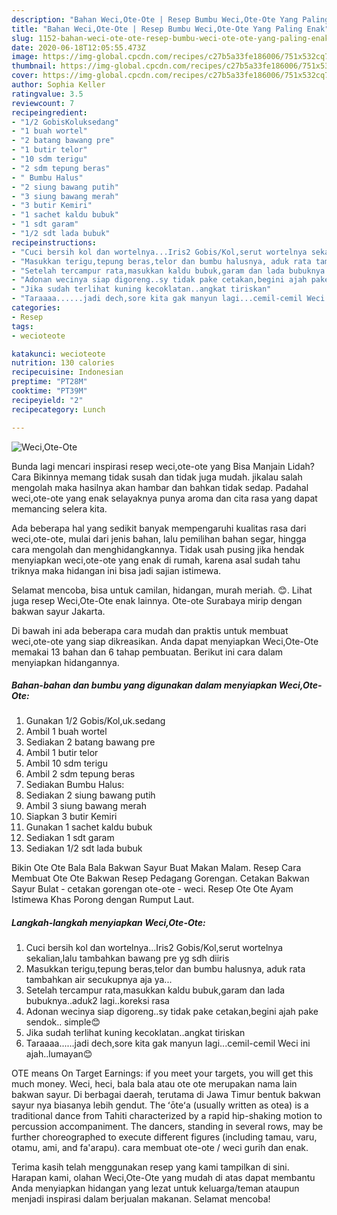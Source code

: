 ```yaml
---
description: "Bahan Weci,Ote-Ote | Resep Bumbu Weci,Ote-Ote Yang Paling Enak"
title: "Bahan Weci,Ote-Ote | Resep Bumbu Weci,Ote-Ote Yang Paling Enak"
slug: 1152-bahan-weci-ote-ote-resep-bumbu-weci-ote-ote-yang-paling-enak
date: 2020-06-18T12:05:55.473Z
image: https://img-global.cpcdn.com/recipes/c27b5a33fe186006/751x532cq70/weciote-ote-foto-resep-utama.jpg
thumbnail: https://img-global.cpcdn.com/recipes/c27b5a33fe186006/751x532cq70/weciote-ote-foto-resep-utama.jpg
cover: https://img-global.cpcdn.com/recipes/c27b5a33fe186006/751x532cq70/weciote-ote-foto-resep-utama.jpg
author: Sophia Keller
ratingvalue: 3.5
reviewcount: 7
recipeingredient:
- "1/2 GobisKoluksedang"
- "1 buah wortel"
- "2 batang bawang pre"
- "1 butir telor"
- "10 sdm terigu"
- "2 sdm tepung beras"
- " Bumbu Halus"
- "2 siung bawang putih"
- "3 siung bawang merah"
- "3 butir Kemiri"
- "1 sachet kaldu bubuk"
- "1 sdt garam"
- "1/2 sdt lada bubuk"
recipeinstructions:
- "Cuci bersih kol dan wortelnya...Iris2 Gobis/Kol,serut wortelnya sekalian,lalu tambahkan bawang pre yg sdh diiris"
- "Masukkan terigu,tepung beras,telor dan bumbu halusnya, aduk rata tambahkan air secukupnya aja ya..."
- "Setelah tercampur rata,masukkan kaldu bubuk,garam dan lada bubuknya..aduk2 lagi..koreksi rasa"
- "Adonan wecinya siap digoreng..sy tidak pake cetakan,begini ajah pake sendok.. simple😊"
- "Jika sudah terlihat kuning kecoklatan..angkat tiriskan"
- "Taraaaa......jadi dech,sore kita gak manyun lagi...cemil-cemil Weci ini ajah..lumayan😊"
categories:
- Resep
tags:
- wecioteote

katakunci: wecioteote 
nutrition: 130 calories
recipecuisine: Indonesian
preptime: "PT28M"
cooktime: "PT39M"
recipeyield: "2"
recipecategory: Lunch

---
```



![Weci,Ote-Ote](https://img-global.cpcdn.com/recipes/c27b5a33fe186006/751x532cq70/weciote-ote-foto-resep-utama.jpg)

Bunda lagi mencari inspirasi resep weci,ote-ote yang Bisa Manjain Lidah? Cara Bikinnya memang tidak susah dan tidak juga mudah. jikalau salah mengolah maka hasilnya akan hambar dan bahkan tidak sedap. Padahal weci,ote-ote yang enak selayaknya punya aroma dan cita rasa yang dapat memancing selera kita.

Ada beberapa hal yang sedikit banyak mempengaruhi kualitas rasa dari weci,ote-ote, mulai dari jenis bahan, lalu pemilihan bahan segar, hingga cara mengolah dan menghidangkannya. Tidak usah pusing jika hendak menyiapkan weci,ote-ote yang enak di rumah, karena asal sudah tahu triknya maka hidangan ini bisa jadi sajian istimewa.

Selamat mencoba, bisa untuk camilan, hidangan, murah meriah. 😊. Lihat juga resep Weci,Ote-Ote enak lainnya. Ote-ote Surabaya mirip dengan bakwan sayur Jakarta.


Di bawah ini ada beberapa cara mudah dan praktis untuk membuat weci,ote-ote yang siap dikreasikan. Anda dapat menyiapkan Weci,Ote-Ote memakai 13 bahan dan 6 tahap pembuatan. Berikut ini cara dalam menyiapkan hidangannya.

<!--inarticleads1-->

##### Bahan-bahan dan bumbu yang digunakan dalam menyiapkan Weci,Ote-Ote:

1. Gunakan 1/2 Gobis/Kol,uk.sedang
1. Ambil 1 buah wortel
1. Sediakan 2 batang bawang pre
1. Ambil 1 butir telor
1. Ambil 10 sdm terigu
1. Ambil 2 sdm tepung beras
1. Sediakan  Bumbu Halus:
1. Sediakan 2 siung bawang putih
1. Ambil 3 siung bawang merah
1. Siapkan 3 butir Kemiri
1. Gunakan 1 sachet kaldu bubuk
1. Sediakan 1 sdt garam
1. Sediakan 1/2 sdt lada bubuk


Bikin Ote Ote Bala Bala Bakwan Sayur Buat Makan Malam. Resep Cara Membuat Ote Ote Bakwan Resep Pedagang Gorengan. Cetakan Bakwan Sayur Bulat - cetakan gorengan ote-ote - weci. Resep Ote Ote Ayam Istimewa Khas Porong dengan Rumput Laut. 

<!--inarticleads2-->

##### Langkah-langkah menyiapkan Weci,Ote-Ote:

1. Cuci bersih kol dan wortelnya...Iris2 Gobis/Kol,serut wortelnya sekalian,lalu tambahkan bawang pre yg sdh diiris
1. Masukkan terigu,tepung beras,telor dan bumbu halusnya, aduk rata tambahkan air secukupnya aja ya...
1. Setelah tercampur rata,masukkan kaldu bubuk,garam dan lada bubuknya..aduk2 lagi..koreksi rasa
1. Adonan wecinya siap digoreng..sy tidak pake cetakan,begini ajah pake sendok.. simple😊
1. Jika sudah terlihat kuning kecoklatan..angkat tiriskan
1. Taraaaa......jadi dech,sore kita gak manyun lagi...cemil-cemil Weci ini ajah..lumayan😊


OTE means On Target Earnings: if you meet your targets, you will get this much money. Weci, heci, bala bala atau ote ote merupakan nama lain bakwan sayur. Di berbagai daerah, terutama di Jawa Timur bentuk bakwan sayur nya biasanya lebih gendut. The ʻōteʻa (usually written as otea) is a traditional dance from Tahiti characterized by a rapid hip-shaking motion to percussion accompaniment. The dancers, standing in several rows, may be further choreographed to execute different figures (including tamau, varu, otamu, ami, and fa&#39;arapu). cara membuat ote-ote / weci gurih dan enak. 

Terima kasih telah menggunakan resep yang kami tampilkan di sini. Harapan kami, olahan Weci,Ote-Ote yang mudah di atas dapat membantu Anda menyiapkan hidangan yang lezat untuk keluarga/teman ataupun menjadi inspirasi dalam berjualan makanan. Selamat mencoba!
